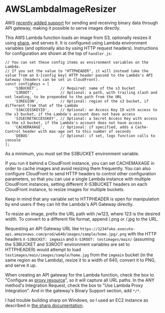 # AWSLambdaImageResizer

AWS [recently added support](https://aws.amazon.com/about-aws/whats-new/2016/11/binary-data-now-supported-by-api-gateway/) for sending and receiving binary data through API gateway, making it possible to serve images directly.

This AWS Lambda function loads an image from S3, optionally resizes it using [sharp](http://sharp.dimens.io/), and serves it. It is configured using Lambda environment variables (and optionally also by using HTTP request headers). Instructions for configuration are shown at the top of `handler.js`:

    // You can set these config items as environment variables on the Lambda.
    // If you set the value to "HTTPHEADER", it will instead take the value from an X-[config key] HTTP header passed to the Lambda's API Gateway (headers can be set in CloudFront).
    const configKeys = [
        'S3BUCKET',          // Required: name of the s3 bucket
        'S3ROOT',            // Optional: a path, with trailing slash and not leading, to be prepended to the path from the URL
        'S3REGION',          // Optional: region of the s3 bucket, if different from that of the Lambda
        'S3ACCESSKEYID',     // Optional: an Access Key ID with access to the s3 bucket, if the Lambda's account does not have access
        'S3SECRETACCESSKEY', // Optional: a Secret Access Key with access to the s3 bucket, if the Lambda's account does not have access
        'CACHEMAXAGE',       // Optional: if specified, adds a Cache-Control header with max-age set to this number of seconds
        'DEBUG'              // Optional: if set, logs function calls to console
    ];

As a minimum, you must set the S3BUCKET environment variable.

If you run it behind a CloudFront instance, you can set CACHEMAXAGE in order to cache images and avoid resizing them frequently. You can also configure CloudFront to send HTTP headers to control other configuration parameters, so that you can use a single Lambda instance with multiple CloudFront instances, setting different X-S3BUCKET headers on each CloudFront instance, to resize images for multiple buckets.

Keep in mind that any variable set to HTTPHEADER is open for manipulation by end users if they can hit the Lambda's API Gateway directly.

To resize an image, prefix the URL path with /w123, where 123 is the desired width. To convert to a different file format, append /.png or /.jpg to the URL.

Requesting an API Gateway URL like `https://1234fake.execute-api.amazonaws.com/prod/w640/images/sample/home.jpg/.png` with the HTTP headers `X-S3BUCKET: imgmain` and `X-S3ROOT: testimages/main/` (assuming the S3BUCKET and S3ROOT environment variables are set to HTTPHEADER) would attempt to load `testimages/main/images/sample/home.jpg` from the `imgmain` bucket (in the same region as the Lambda), resize it to a width of 640, convert it to PNG, and serve it up.

When creating an API gateway for the Lambda function, check the box to "Configure as [proxy resource](https://docs.aws.amazon.com/console/apigateway/proxy-resource)", so it will capture all URL paths. In the ANY method's Integration Request, check the box to "Use Lambda Proxy Integration". And in the gateway's Binary Support section, add `*/*`.

I had trouble building sharp on Windows, so I used an EC2 instance as described in [the sharp documentation](http://sharp.dimens.io/en/stable/install/#aws-lambda).

